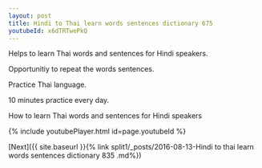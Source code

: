 ```yaml
---
layout: post
title: Hindi to Thai learn words sentences dictionary 675 
youtubeId: x6dTRTwePkQ
---
```

 
 
Helps to learn Thai words and sentences for Hindi speakers.

Opportunitiy to repeat the words sentences. 

Practice Thai language. 
 
10 minutes practice every day. 
 
How to learn Thai words and sentences for Hindi speakers 
 
{% include youtubePlayer.html id=page.youtubeId %}
 
 
[Next]({{ site.baseurl }}{% link  split1/_posts/2016-08-13-Hindi to thai learn words sentences dictionary 835 .md%})
 
